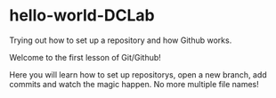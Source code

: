# hello-world-DCLab
Trying out how to set up a repository and how Github works.

Welcome to the first lesson of Git/Github!

Here you will learn how to set up repositorys, open a new branch, add commits and watch the magic happen. No more multiple file names!
